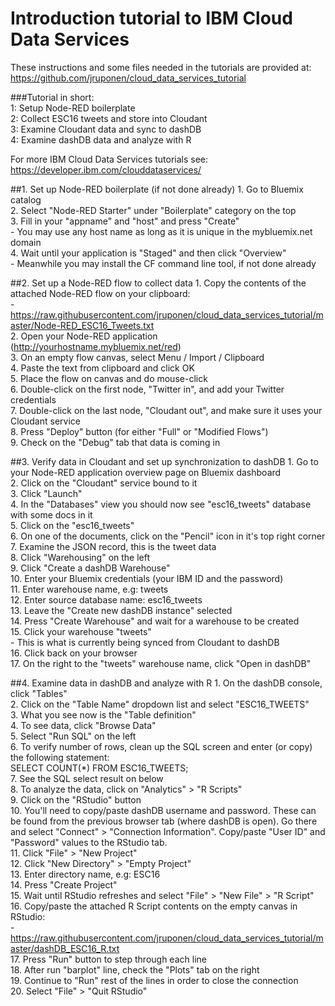 # Introduction tutorial to IBM Cloud Data Services
These instructions and some files needed in the tutorials are provided at:  https://github.com/jruponen/cloud_data_services_tutorial
  
###Tutorial in short:  
1: Setup Node-RED boilerplate  
2: Collect ESC16 tweets and store into Cloudant  
3: Examine Cloudant data and sync to dashDB  
4: Examine dashDB data and analyze with R
  
For more IBM Cloud Data Services tutorials see:  
https://developer.ibm.com/clouddataservices/



##1. Set up Node-RED boilerplate (if not done already)
	1. Go to Bluemix catalog  
	2. Select "Node-RED Starter" under "Boilerplate" category on the top  
	3. Fill in your "appname" and "host" and press "Create"  
	- You may use any host name as long as it is unique in the mybluemix.net domain  
	4. Wait until your application is "Staged" and then click "Overview"  
	- Meanwhile you may install the CF command line tool, if not done already  

##2. Set up a Node-RED flow to collect data
	1. Copy the contents of the attached Node-RED flow on your clipboard:  
	- https://raw.githubusercontent.com/jruponen/cloud_data_services_tutorial/master/Node-RED_ESC16_Tweets.txt  
	2. Open your Node-RED application (http://yourhostname.mybluemix.net/red)  
	3. On an empty flow canvas, select Menu / Import / Clipboard  
	4. Paste the text from clipboard and click OK  
	5. Place the flow on canvas and do mouse-click  
	6. Double-click on the first node, "Twitter in", and add your Twitter credentials  
	7. Double-click on the last node, "Cloudant out", and make sure it uses your Cloudant service  
	8. Press "Deploy" button (for either "Full" or "Modified Flows")  
	9. Check on the "Debug" tab that data is coming in  

##3. Verify data in Cloudant and set up synchronization to dashDB
	1. Go to your Node-RED application overview page on Bluemix dashboard  
	2. Click on the "Cloudant" service bound to it  
	3. Click "Launch"  
	4. In the "Databases" view you should now see "esc16_tweets" database with some docs in it  
	5. Click on the "esc16_tweets"  
	6. On one of the documents, click on the "Pencil" icon in it's top right corner  
	7. Examine the JSON record, this is the tweet data  
	8. Click "Warehousing" on the left  
	9. Click "Create a dashDB Warehouse"  
	10. Enter your Bluemix credentials (your IBM ID and the password)  
	11. Enter warehouse name, e.g: tweets  
	12. Enter source database name: esc16_tweets  
	13. Leave the "Create new dashDB instance" selected  
	14. Press "Create Warehouse" and wait for a warehouse to be created  
	15. Click your warehouse "tweets"  
		- This is what is currently being synced from Cloudant to dashDB  
	16. Click back on your browser  
	17. On the right to the "tweets" warehouse name, click "Open in dashDB"  

##4. Examine data in dashDB and analyze with R
	1. On the dashDB console, click "Tables"  
	2. Click on the "Table Name" dropdown list and select "ESC16_TWEETS"  
	3. What you see now is the "Table definition"  
	4. To see data, click "Browse Data"  
	5. Select "Run SQL" on the left  
	6. To verify number of rows, clean up the SQL screen and enter (or copy) the following statement:  
		SELECT COUNT(*) FROM ESC16_TWEETS;  
	7. See the SQL select result on below  
	8. To analyze the data, click on "Analytics" > "R Scripts"  
	9. Click on the "RStudio" button  
	10. You'll need to copy/paste dashDB username and password. These can be found from the previous browser tab (where dashDB is open). Go there and select "Connect" > "Connection Information". Copy/paste "User ID" and "Password" values to the RStudio tab.  
	11. Click "File" > "New Project"  
	12. Click "New Directory" > "Empty Project"  
	13. Enter directory name, e.g: ESC16  
	14. Press "Create Project"  
	15. Wait until RStudio refreshes and select "File" > "New File" > "R Script"  
	16. Copy/paste the attached R Script contents on the empty canvas in RStudio:  
	- https://raw.githubusercontent.com/jruponen/cloud_data_services_tutorial/master/dashDB_ESC16_R.txt  
	17. Press "Run" button to step through each line  
	18. After run "barplot" line, check the "Plots" tab on the right  
	19. Continue to "Run" rest of the lines in order to close the connection  
	20. Select "File" > "Quit RStudio"  
